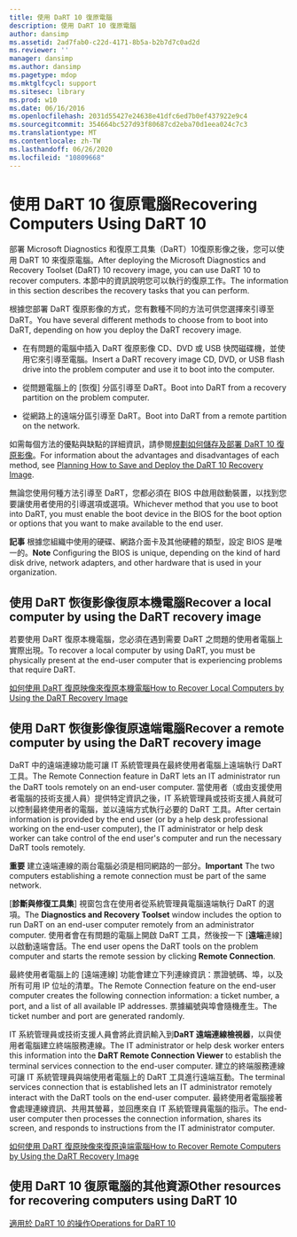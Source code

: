 ```yaml
---
title: 使用 DaRT 10 復原電腦
description: 使用 DaRT 10 復原電腦
author: dansimp
ms.assetid: 2ad7fab0-c22d-4171-8b5a-b2b7d7c0ad2d
ms.reviewer: ''
manager: dansimp
ms.author: dansimp
ms.pagetype: mdop
ms.mktglfcycl: support
ms.sitesec: library
ms.prod: w10
ms.date: 06/16/2016
ms.openlocfilehash: 2031d55427e24638e41dfc6ed7b0ef437922e9c4
ms.sourcegitcommit: 354664bc527d93f80687cd2eba70d1eea024c7c3
ms.translationtype: MT
ms.contentlocale: zh-TW
ms.lasthandoff: 06/26/2020
ms.locfileid: "10809668"
---
```

# <span data-ttu-id="adc36-103">使用 DaRT 10 復原電腦</span><span class="sxs-lookup"><span data-stu-id="adc36-103">Recovering Computers Using DaRT 10</span></span>


<span data-ttu-id="adc36-104">部署 Microsoft Diagnostics 和復原工具集（DaRT）10復原影像之後，您可以使用 DaRT 10 來復原電腦。</span><span class="sxs-lookup"><span data-stu-id="adc36-104">After deploying the Microsoft Diagnostics and Recovery Toolset (DaRT) 10 recovery image, you can use DaRT 10 to recover computers.</span></span> <span data-ttu-id="adc36-105">本節中的資訊說明您可以執行的復原工作。</span><span class="sxs-lookup"><span data-stu-id="adc36-105">The information in this section describes the recovery tasks that you can perform.</span></span>

<span data-ttu-id="adc36-106">根據您部署 DaRT 復原影像的方式，您有數種不同的方法可供您選擇來引導至 DaRT。</span><span class="sxs-lookup"><span data-stu-id="adc36-106">You have several different methods to choose from to boot into DaRT, depending on how you deploy the DaRT recovery image.</span></span>

-   <span data-ttu-id="adc36-107">在有問題的電腦中插入 DaRT 復原影像 CD、DVD 或 USB 快閃磁碟機，並使用它來引導至電腦。</span><span class="sxs-lookup"><span data-stu-id="adc36-107">Insert a DaRT recovery image CD, DVD, or USB flash drive into the problem computer and use it to boot into the computer.</span></span>

-   <span data-ttu-id="adc36-108">從問題電腦上的 [恢復] 分區引導至 DaRT。</span><span class="sxs-lookup"><span data-stu-id="adc36-108">Boot into DaRT from a recovery partition on the problem computer.</span></span>

-   <span data-ttu-id="adc36-109">從網路上的遠端分區引導至 DaRT。</span><span class="sxs-lookup"><span data-stu-id="adc36-109">Boot into DaRT from a remote partition on the network.</span></span>

<span data-ttu-id="adc36-110">如需每個方法的優點與缺點的詳細資訊，請參閱[規劃如何儲存及部署 DaRT 10 復原影像](planning-how-to-save-and-deploy-the-dart-10-recovery-image.md)。</span><span class="sxs-lookup"><span data-stu-id="adc36-110">For information about the advantages and disadvantages of each method, see [Planning How to Save and Deploy the DaRT 10 Recovery Image](planning-how-to-save-and-deploy-the-dart-10-recovery-image.md).</span></span>

<span data-ttu-id="adc36-111">無論您使用何種方法引導至 DaRT，您都必須在 BIOS 中啟用啟動裝置，以找到您要讓使用者使用的引導選項或選項。</span><span class="sxs-lookup"><span data-stu-id="adc36-111">Whichever method that you use to boot into DaRT, you must enable the boot device in the BIOS for the boot option or options that you want to make available to the end user.</span></span>

<span data-ttu-id="adc36-112">**記事** 根據您組織中使用的硬碟、網路介面卡及其他硬體的類型，設定 BIOS 是唯一的。</span><span class="sxs-lookup"><span data-stu-id="adc36-112">**Note** Configuring the BIOS is unique, depending on the kind of hard disk drive, network adapters, and other hardware that is used in your organization.</span></span>

 

## <span data-ttu-id="adc36-113">使用 DaRT 恢復影像復原本機電腦</span><span class="sxs-lookup"><span data-stu-id="adc36-113">Recover a local computer by using the DaRT recovery image</span></span>


<span data-ttu-id="adc36-114">若要使用 DaRT 復原本機電腦，您必須在遇到需要 DaRT 之問題的使用者電腦上實際出現。</span><span class="sxs-lookup"><span data-stu-id="adc36-114">To recover a local computer by using DaRT, you must be physically present at the end-user computer that is experiencing problems that require DaRT.</span></span>

[<span data-ttu-id="adc36-115">如何使用 DaRT 復原映像來復原本機電腦</span><span class="sxs-lookup"><span data-stu-id="adc36-115">How to Recover Local Computers by Using the DaRT Recovery Image</span></span>](how-to-recover-local-computers-by-using-the-dart-recovery-image-dart-10.md)

## <span data-ttu-id="adc36-116">使用 DaRT 恢復影像復原遠端電腦</span><span class="sxs-lookup"><span data-stu-id="adc36-116">Recover a remote computer by using the DaRT recovery image</span></span>


<span data-ttu-id="adc36-117">DaRT 中的遠端連線功能可讓 IT 系統管理員在最終使用者電腦上遠端執行 DaRT 工具。</span><span class="sxs-lookup"><span data-stu-id="adc36-117">The Remote Connection feature in DaRT lets an IT administrator run the DaRT tools remotely on an end-user computer.</span></span> <span data-ttu-id="adc36-118">當使用者（或由支援使用者電腦的技術支援人員）提供特定資訊之後，IT 系統管理員或技術支援人員就可以控制最終使用者的電腦，並以遠端方式執行必要的 DaRT 工具。</span><span class="sxs-lookup"><span data-stu-id="adc36-118">After certain information is provided by the end user (or by a help desk professional working on the end-user computer), the IT administrator or help desk worker can take control of the end user's computer and run the necessary DaRT tools remotely.</span></span>

<span data-ttu-id="adc36-119">**重要** 建立遠端連線的兩台電腦必須是相同網路的一部分。</span><span class="sxs-lookup"><span data-stu-id="adc36-119">**Important** The two computers establishing a remote connection must be part of the same network.</span></span>

 

<span data-ttu-id="adc36-120">[**診斷與修復工具集**] 視窗包含在使用者從系統管理員電腦遠端執行 DaRT 的選項。</span><span class="sxs-lookup"><span data-stu-id="adc36-120">The **Diagnostics and Recovery Toolset** window includes the option to run DaRT on an end-user computer remotely from an administrator computer.</span></span> <span data-ttu-id="adc36-121">使用者會在有問題的電腦上開啟 DaRT 工具，然後按一下 [**遠端**連線] 以啟動遠端會話。</span><span class="sxs-lookup"><span data-stu-id="adc36-121">The end user opens the DaRT tools on the problem computer and starts the remote session by clicking **Remote Connection**.</span></span>

<span data-ttu-id="adc36-122">最終使用者電腦上的 [遠端連線] 功能會建立下列連線資訊：票證號碼、埠，以及所有可用 IP 位址的清單。</span><span class="sxs-lookup"><span data-stu-id="adc36-122">The Remote Connection feature on the end-user computer creates the following connection information: a ticket number, a port, and a list of all available IP addresses.</span></span> <span data-ttu-id="adc36-123">票據編號與埠會隨機產生。</span><span class="sxs-lookup"><span data-stu-id="adc36-123">The ticket number and port are generated randomly.</span></span>

<span data-ttu-id="adc36-124">IT 系統管理員或技術支援人員會將此資訊輸入到**DaRT 遠端連線檢視器**，以與使用者電腦建立終端服務連線。</span><span class="sxs-lookup"><span data-stu-id="adc36-124">The IT administrator or help desk worker enters this information into the **DaRT Remote Connection Viewer** to establish the terminal services connection to the end-user computer.</span></span> <span data-ttu-id="adc36-125">建立的終端服務連線可讓 IT 系統管理員與端使用者電腦上的 DaRT 工具進行遠端互動。</span><span class="sxs-lookup"><span data-stu-id="adc36-125">The terminal services connection that is established lets an IT administrator remotely interact with the DaRT tools on the end-user computer.</span></span> <span data-ttu-id="adc36-126">最終使用者電腦接著會處理連線資訊、共用其螢幕，並回應來自 IT 系統管理員電腦的指示。</span><span class="sxs-lookup"><span data-stu-id="adc36-126">The end-user computer then processes the connection information, shares its screen, and responds to instructions from the IT administrator computer.</span></span>

[<span data-ttu-id="adc36-127">如何使用 DaRT 復原映像來復原遠端電腦</span><span class="sxs-lookup"><span data-stu-id="adc36-127">How to Recover Remote Computers by Using the DaRT Recovery Image</span></span>](how-to-recover-remote-computers-by-using-the-dart-recovery-image-dart-10.md)

## <span data-ttu-id="adc36-128">使用 DaRT 10 復原電腦的其他資源</span><span class="sxs-lookup"><span data-stu-id="adc36-128">Other resources for recovering computers using DaRT 10</span></span>


[<span data-ttu-id="adc36-129">適用於 DaRT 10 的操作</span><span class="sxs-lookup"><span data-stu-id="adc36-129">Operations for DaRT 10</span></span>](operations-for-dart-10.md)

 

 





